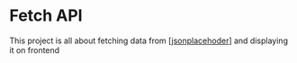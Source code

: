 # Fetch API

This project is all about fetching data from [[jsonplacehoder](https://jsonplaceholder.typicode.com/)] and displaying it on frontend
